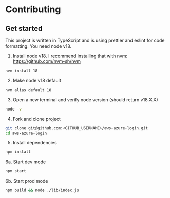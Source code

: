 # Contributing

## Get started

This project is written in TypeScript and is using prettier and eslint for code formatting. You need node v18.

1. Install node v18. I recommend installing that with nvm: https://github.com/nvm-sh/nvm

```sh
nvm install 18
```

2. Make node v18 default

```sh
nvm alias default 18
```

3. Open a new terminal and verify node version (should return v18.X.X)

```sh
node -v
```

4. Fork and clone project

```sh
git clone git@github.com:<GITHUB_USERNAME>/aws-azure-login.git
cd aws-azure-login
```

5. Install dependencies

```sh
npm install
```

6a. Start dev mode

```sh
npm start
```

6b. Start prod mode

```sh
npm build && node ./lib/index.js
```
